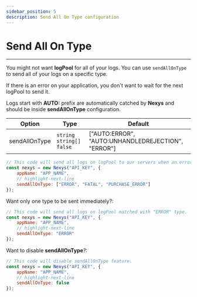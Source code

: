 ```yaml
---
sidebar_position: 5
description: Send All On Type configuration
---
```


# Send All On Type

---

You might not want **logPool** for all of your logs. You can use `sendAllOnType` to send all of your logs on a specific type.

If there is an error on your application, you don't want to wait for the next logPool to send it.

Logs start with **AUTO:** prefix are automatically catched by **Nexys** and should be inside **sendAllOnType** configuration.

| Option | Type | Default |
| --- | --- | --- |
| sendAllOnType | `string` `string[]` `false` | ["AUTO:ERROR", "AUTO:UNHANDLEDREJECTION", "ERROR"] |

```javascript
// This code will send all logs on logPool to our servers when an error occurs.
const nexys = new Nexys("API_KEY", { 
    appName: "APP_NAME", 
    // highlight-next-line
    sendAllOnType: ["ERROR", "FATAL", "PURCHASE_ERROR"]
});
```

Want only one type to be sent immediately?:

```javascript
// This code will send all logs on logPool matched with "ERROR" type.
const nexys = new Nexys("API_KEY", { 
    appName: "APP_NAME", 
    // highlight-next-line
    sendAllOnType: "ERROR"
});
```

Want to disable **sendAllOnType**?:

```javascript
// This code will disable sendAllOnType feature.
const nexys = new Nexys("API_KEY", { 
    appName: "APP_NAME", 
    // highlight-next-line
    sendAllOnType: false
});
```